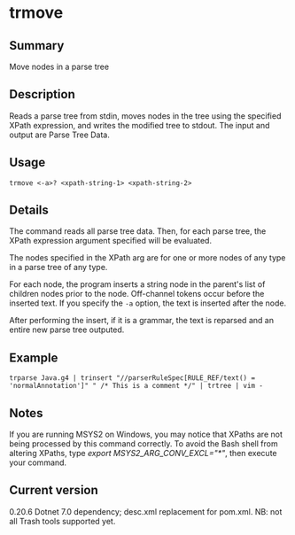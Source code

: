 # trmove

## Summary

Move nodes in a parse tree

## Description

Reads a parse tree from stdin, moves
nodes in the tree using
the specified XPath expression, and writes the modified tree
to stdout. The input and output are Parse Tree Data.

## Usage

    trmove <-a>? <xpath-string-1> <xpath-string-2>

## Details

The command reads all parse tree data. Then, for each parse tree,
the XPath expression argument specified will be evaluated.

The nodes specified in the XPath arg are for one or more
nodes of any type in a parse tree of any type.

For each node, the program inserts a string node in the parent's
list of children nodes prior to the node. Off-channel tokens occur
before the inserted text. If you specify the `-a` option, the text
is inserted after the node.

After performing the insert, if it is a grammar, the text is reparsed
and an entire new parse tree outputed.

## Example

    trparse Java.g4 | trinsert "//parserRuleSpec[RULE_REF/text() = 'normalAnnotation']" " /* This is a comment */" | trtree | vim -

## Notes

If you are running MSYS2 on Windows, you may notice that XPaths are not being
processed by this command correctly. To avoid the Bash shell from altering
XPaths, type _export MSYS2_ARG_CONV_EXCL="*"_, then execute your command.

## Current version

0.20.6 Dotnet 7.0 dependency; desc.xml replacement for pom.xml. NB: not all Trash tools supported yet.
